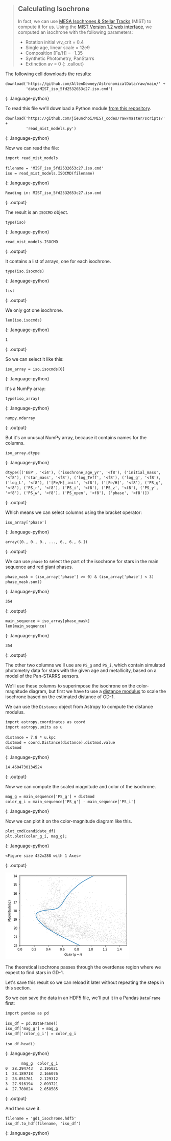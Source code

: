 > ## Calculating Isochrone
> In fact, we can use [MESA Isochrones & Stellar Tracks](http://waps.cfa.harvard.edu/MIST/) (MIST) 
> to compute it for us.
> Using the [MIST Version 1.2 web interface](http://waps.cfa.harvard.edu/MIST/interp_isos.html), 
> we computed an isochrone with the following parameters:
> * Rotation initial v/v_crit = 0.4
> * Single age, linear scale = 12e9
> * Composition [Fe/H] = -1.35
> * Synthetic Photometry, PanStarrs
> * Extinction av = 0
{: .callout}

The following cell downloads the results:

~~~
download('https://github.com/AllenDowney/AstronomicalData/raw/main/' +
         'data/MIST_iso_5fd2532653c27.iso.cmd')
~~~
{: .language-python}

To read this file we'll download a Python module [from this
repository](https://github.com/jieunchoi/MIST_codes).

~~~
download('https://github.com/jieunchoi/MIST_codes/raw/master/scripts/' +
         'read_mist_models.py')
~~~
{: .language-python}

Now we can read the file:

~~~
import read_mist_models

filename = 'MIST_iso_5fd2532653c27.iso.cmd'
iso = read_mist_models.ISOCMD(filename)
~~~
{: .language-python}

~~~
Reading in: MIST_iso_5fd2532653c27.iso.cmd
~~~
{: .output}

The result is an `ISOCMD` object.

~~~
type(iso)
~~~
{: .language-python}

~~~
read_mist_models.ISOCMD
~~~
{: .output}

It contains a list of arrays, one for each isochrone.

~~~
type(iso.isocmds)
~~~
{: .language-python}

~~~
list
~~~
{: .output}

We only got one isochrone.

~~~
len(iso.isocmds)
~~~
{: .language-python}

~~~
1
~~~
{: .output}

So we can select it like this:

~~~
iso_array = iso.isocmds[0]
~~~
{: .language-python}

It's a NumPy array:

~~~
type(iso_array)
~~~
{: .language-python}

~~~
numpy.ndarray
~~~
{: .output}

But it's an unusual NumPy array, because it contains names for the columns.

~~~
iso_array.dtype
~~~
{: .language-python}

~~~
dtype([('EEP', '<i4'), ('isochrone_age_yr', '<f8'), ('initial_mass', '<f8'), ('star_mass', '<f8'), ('log_Teff', '<f8'), ('log_g', '<f8'), ('log_L', '<f8'), ('[Fe/H]_init', '<f8'), ('[Fe/H]', '<f8'), ('PS_g', '<f8'), ('PS_r', '<f8'), ('PS_i', '<f8'), ('PS_z', '<f8'), ('PS_y', '<f8'), ('PS_w', '<f8'), ('PS_open', '<f8'), ('phase', '<f8')])
~~~
{: .output}

Which means we can select columns using the bracket operator:

~~~
iso_array['phase']
~~~
{: .language-python}

~~~
array([0., 0., 0., ..., 6., 6., 6.])
~~~
{: .output}

We can use `phase` to select the part of the isochrone for stars in
the main sequence and red giant phases.

~~~
phase_mask = (iso_array['phase'] >= 0) & (iso_array['phase'] < 3)
phase_mask.sum()
~~~
{: .language-python}

~~~
354
~~~
{: .output}

~~~
main_sequence = iso_array[phase_mask]
len(main_sequence)
~~~
{: .language-python}

~~~
354
~~~
{: .output}

The other two columns we'll use are `PS_g` and `PS_i`, which contain
simulated photometry data for stars with the given age and
metallicity, based on a model of the Pan-STARRS sensors.

We'll use these columns to superimpose the isochrone on the
color-magnitude diagram, but first we have to use a [distance
modulus](https://en.wikipedia.org/wiki/Distance_modulus) to scale the
isochrone based on the estimated distance of GD-1.

We can use the `Distance` object from Astropy to compute the distance modulus.

~~~
import astropy.coordinates as coord
import astropy.units as u

distance = 7.8 * u.kpc
distmod = coord.Distance(distance).distmod.value
distmod
~~~
{: .language-python}

~~~
14.4604730134524
~~~
{: .output}

Now we can compute the scaled magnitude and color of the isochrone.

~~~
mag_g = main_sequence['PS_g'] + distmod
color_g_i = main_sequence['PS_g'] - main_sequence['PS_i']
~~~
{: .language-python}

Now we can plot it on the color-magnitude diagram like this.

~~~
plot_cmd(candidate_df)
plt.plot(color_g_i, mag_g);
~~~
{: .language-python}

~~~
<Figure size 432x288 with 1 Axes>
~~~
{: .output}
  
![Color magnitude diagram of our selected stars with theoretical isochrone overlaid as blue curve.](../fig/06-photo_files/06-photo_42_0.png)

The theoretical isochrone passes through the overdense region where we
expect to find stars in GD-1.

Let's save this result so we can reload it later without repeating the
steps in this section.

So we can save the data in an HDF5 file, we'll put it in a Pandas
`DataFrame` first:

~~~
import pandas as pd

iso_df = pd.DataFrame()
iso_df['mag_g'] = mag_g
iso_df['color_g_i'] = color_g_i

iso_df.head()
~~~
{: .language-python}

~~~
       mag_g  color_g_i
0  28.294743   2.195021
1  28.189718   2.166076
2  28.051761   2.129312
3  27.916194   2.093721
4  27.780024   2.058585
~~~
{: .output}

And then save it.

~~~
filename = 'gd1_isochrone.hdf5'
iso_df.to_hdf(filename, 'iso_df')
~~~
{: .language-python}
